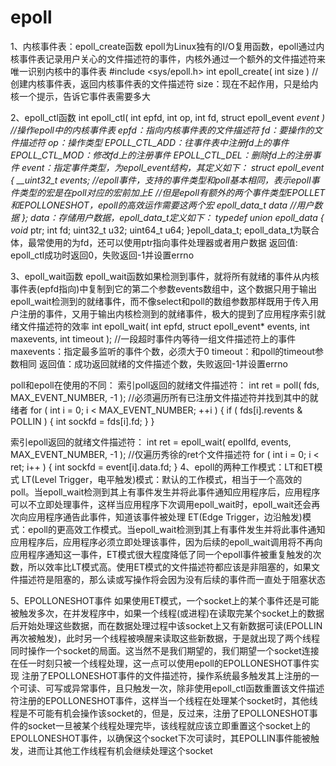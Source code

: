 # epoll

1、内核事件表：epoll_create函数
epoll为Linux独有的I/O复用函数，epoll通过内核事件表记录用户关心的文件描述符的事件，内核外通过一个额外的文件描述符来唯一识别内核中的事件表
#include <sys/epoll.h>
int epoll_create( int size )   //创建内核事件表，返回内核事件表的文件描述符
size：现在不起作用，只是给内核一个提示，告诉它事件表需要多大

2、epoll_ctl函数
int epoll_ctl( int epfd, int op, int fd, struct epoll_event *event )    //操作epoll中的内核事件表
epfd：指向内核事件表的文件描述符
fd：要操作的文件描述符
op：操作类型
    EPOLL_CTL_ADD：往事件表中注册fd上的事件
    EPOLL_CTL_MOD：修改fd上的注册事件
    EPOLL_CTL_DEL：删除fd上的注册事件
event：指定事件类型，为epoll_event结构，其定义如下：
struct epoll_event
{
    __uint32_t events;  //epoll事件，支持的事件类型和poll基本相同，表示epoll事件类型的宏是在poll对应的宏前加上E
                        //但是epoll有额外的两个事件类型EPOLLET和EPOLLONESHOT，epoll的高效运作需要这两个宏
    epoll_data_t data   //用户数据
};
data：存储用户数据，epoll_data_t定义如下：
typedef union epoll_data
{
    void* ptr;
    int fd;
    uint32_t u32;
    uint64_t u64;
}epoll_data_t;
epoll_data_t为联合体，最常使用的为fd，还可以使用ptr指向事件处理器或者用户数据
返回值:
epoll_ctl成功时返回0，失败返回-1并设置errno

3、epoll_wait函数
epoll_wait函数如果检测到事件，就将所有就绪的事件从内核事件表(epfd指向)中复制到它的第二个参数events数组中，这个数据只用于输出epoll_wait检测到的就绪事件，而不像select和poll的数组参数那样既用于传入用户注册的事件，又用于输出内核检测到的就绪事件，极大的提到了应用程序索引就绪文件描述符的效率
int epoll_wait( int epfd, struct epoll_event* events, int maxevents, 
                int timeout );                        //一段超时事件内等待一组文件描述符上的事件 
maxevents：指定最多监听的事件个数，必须大于0
timeout：和poll的timeout参数相同
返回值：成功返回就绪的文件描述个数，失败返回-1并设置errno

poll和epoll在使用的不同：
索引poll返回的就绪文件描述符：
int ret = poll( fds, MAX_EVENT_NUMBER, -1 );
//必须遍历所有已注册文件描述符并找到其中的就绪者
for ( int i = 0; i < MAX_EVENT_NUMBER; ++i )
{
    if ( fds[i].revents & POLLIN )
    {
        int sockfd = fds[i].fd;
    }
}

索引epoll返回的就绪文件描述符：
int ret = epoll_wait( epollfd, events, MAX_EVENT_NUMBER, -1 );
//仅遍历秀徐的ret个文件描述符
for ( int i = 0; i < ret; i++ )
{
    int sockfd = event[i].data.fd;
}
4、epoll的两种工作模式：LT和ET模式
LT(Level Trigger，电平触发)模式：默认的工作模式，相当于一个高效的poll。当epoll_wait检测到其上有事件发生并将此事件通知应用程序后，应用程序可以不立即处理事件，这样当应用程序下次调用epoll_wait时，epoll_wait还会再次向应用程序通告此事件，知道该事件被处理
ET(Edge Trigger，边沿触发)模式：epoll的更高效工作模式。当epoll_wait检测到其上有事件发生并将此事件通知应用程序后，应用程序必须立即处理该事件，因为后续的epoll_wait调用将不再向应用程序通知这一事件，ET模式很大程度降低了同一个epoll事件被重复触发的次数，所以效率比LT模式高。使用ET模式的文件描述符都应该是非阻塞的，如果文件描述符是阻塞的，那么读或写操作将会因为没有后续的事件而一直处于阻塞状态

5、EPOLLONESHOT事件
如果使用ET模式，一个socket上的某个事件还是可能被触发多次，在并发程序中，如果一个线程(或进程)在读取完某个socket上的数据后开始处理这些数据，而在数据处理过程中该socket上又有新数据可读(EPOLLIN再次被触发)，此时另一个线程被唤醒来读取这些新数据，于是就出现了两个线程同时操作一个socket的局面。这当然不是我们期望的，我们期望一个socket连接在任一时刻只被一个线程处理，这一点可以使用epoll的EPOLLONESHOT事件实现
注册了EPOLLONESHOT事件的文件描述符，操作系统最多触发其上注册的一个可读、可写或异常事件，且只触发一次，除非使用epoll_ctl函数重置该文件描述符注册的EPOLLONESHOT事件，这样当一个线程在处理某个socket时，其他线程是不可能有机会操作该socket的，但是，反过来，注册了EPOLLONESHOT事件的socket一旦被某个线程处理完毕，该线程就应该立即重置这个socket上的EPOLLONESHOT事件，以确保这个socket下次可读时，其EPOLLIN事件能被触发，进而让其他工作线程有机会继续处理这个socket
